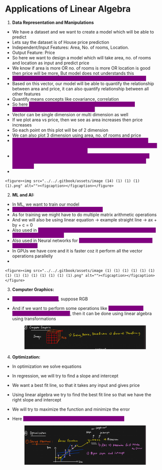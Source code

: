 # Applications of Linear Algebra

1. **Data Representation and Manipulations**

* We have a dataset and we want to create a model which will be able to predict
* Lets say the dataset is of House price prediction
* Independent/Input Features: Area, No. of rooms, Location.&#x20;
* Output Feature: Price
* So here we want to design a model which will take area, no. of rooms and location as input and predict price
* We know if area is more OR no. of rooms is more OR location is good then price will be more, But model does not understands this
* <mark style="color:purple;background-color:purple;">**This input data is represented in the form of vectors to the model**</mark>
* Based on this vector, our model will be able to quantify the relationship between area and price, it can also quantify relationship between all other features
* Quantify means concepts like covariance, correlation
* So here <mark style="color:purple;background-color:purple;">**linear algebra provides tools for representation and manipulating data in the form of vectors**</mark>
* Vector can be single dimension or multi dimension as well
* If we plot area vs price, then we see as area increases then price increases
* So each point on this plot will be of 2 dimension
* We can also plot 3 dimension using area, no. of rooms and price
* <mark style="color:purple;background-color:purple;">**Linear algebra works well with higher dimension data - Even if the data is in 5000 dimension still the kind of vector multiplication etc can be done, it will give very good resuls**</mark>
* <mark style="color:purple;background-color:purple;">**If there are 500 dimensions then using the linear algebra concepts used in dimensionality reduction, it will can even convert it into 2 dimension**</mark>
*

    <figure><img src="../../.gitbook/assets/image (14) (1) (1) (1) (1).png" alt=""><figcaption></figcaption></figure>

2. **ML and AI:**

* In ML, we want to train our model
* <mark style="color:purple;background-color:purple;">**For model training, we rely on linear algebra**</mark>
* As for training we might have to do multiple matrix arithmetic operations
* And we will also be using linear equation -> example straight line -> ax + by + c = 0
* Also used in <mark style="color:purple;background-color:purple;">**dimensionality reduction -> PCA -> Eigen value and eigen vectors will be used here**</mark>
* Also used in Neural networks for <mark style="color:purple;background-color:purple;">**Forward propagation and backward propagation**</mark>
* In GPUs we have core and it is faster coz it perform all the vector operations parallelly
*

    <figure><img src="../../.gitbook/assets/image (1) (1) (1) (1) (1) (1) (1) (1) (1) (1) (1) (1) (1) (1).png" alt=""><figcaption></figcaption></figure>

3. **Computer Graphics:**

* <mark style="color:purple;background-color:purple;">**To represent an image**</mark>, suppose RGB&#x20;
*   And if we want to perform some operations like <mark style="color:purple;background-color:purple;">**scaling, rotate or change it to black and white**</mark>, then it can be done using linear algebra using transformations

    <figure><img src="../../.gitbook/assets/image (2) (1) (1) (1) (1) (1) (1) (1) (1) (1) (1) (1) (1).png" alt=""><figcaption></figcaption></figure>

4. **Optimization:**

* In optimization we solve equations
* In regression, we will try to find a slope and intercept&#x20;
* We want a best fit line, so that it takes any input and gives price
* Using linear algebra we try to find the best fit line so that we have the right slope and intercept
* We will try to maximize the function and minimize the error
*   Here <mark style="color:purple;background-color:purple;">**gradient descent will get applied for optimization**</mark>

    <figure><img src="../../.gitbook/assets/image (3) (1) (1) (1) (1) (1) (1) (1) (1) (1) (1) (1) (1).png" alt=""><figcaption></figcaption></figure>

